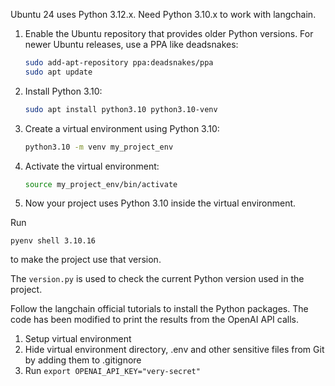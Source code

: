 Ubuntu 24 uses Python 3.12.x. Need Python 3.10.x to work with langchain.

1. Enable the Ubuntu repository that provides older Python versions. For newer Ubuntu releases, use a PPA like deadsnakes:  
   ```bash
   sudo add-apt-repository ppa:deadsnakes/ppa
   sudo apt update
   ```
   
2. Install Python 3.10:  
   ```bash
   sudo apt install python3.10 python3.10-venv
   ```

3. Create a virtual environment using Python 3.10:  
   ```bash
   python3.10 -m venv my_project_env
   ```

4. Activate the virtual environment:  
   ```bash
   source my_project_env/bin/activate
   ```

5. Now your project uses Python 3.10 inside the virtual environment.

Run 

```
pyenv shell 3.10.16
```

to make the project use that version.

The `version.py` is used to check the current Python version used in the project. 

Follow the langchain official tutorials to install the Python packages. The code has been modified to print the results from the OpenAI API calls.

1. Setup virtual environment
2. Hide virtual environment directory, .env and other sensitive files from Git by adding them to .gitignore
3. Run `export OPENAI_API_KEY="very-secret"`
